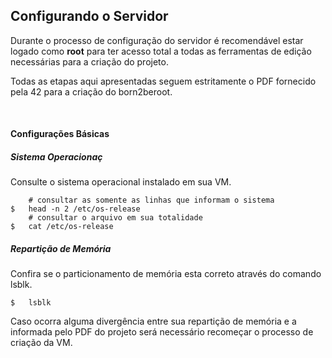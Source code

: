 ## Configurando o Servidor

<p>Durante o processo de configuração do servidor é recomendável estar logado como <b>root</b> para ter acesso total a todas as ferramentas de edição necessárias para a criação do projeto.</p>
<p>Todas as etapas aqui apresentadas seguem estritamente o PDF fornecido pela 42 para a criação do born2beroot.</p><br>

#### Configurações Básicas

##### Sistema Operacionaç

<p>Consulte o sistema operacional instalado em sua VM.</p>

```
	# consultar as somente as linhas que informam o sistema
$	head -n 2 /etc/os-release
	# consultar o arquivo em sua totalidade
$	cat /etc/os-release
```

##### Repartição de Memória

<p>Confira se o particionamento de memória esta correto através do comando lsblk.</p>

```
$	lsblk
```

<p>Caso ocorra alguma divergência entre sua repartição de memória e a informada pelo PDF do projeto será necessário recomeçar o processo de criação da VM.</p>
